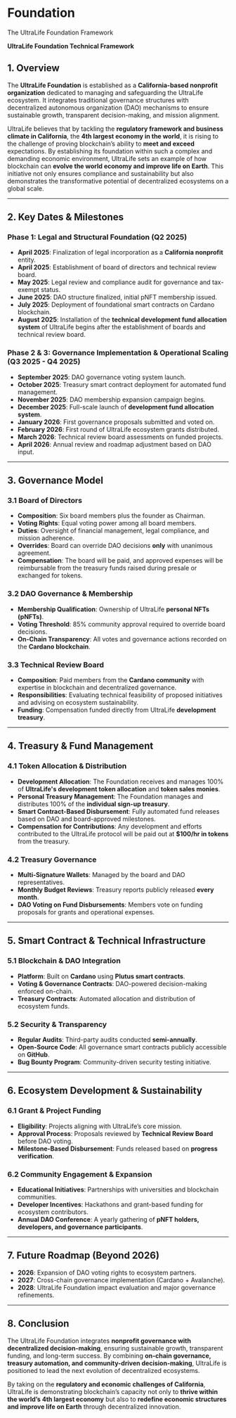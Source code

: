 # Foundation
The UltraLife Foundation Framework


__UltraLife Foundation Technical Framework__


## __1. Overview__

The __UltraLife Foundation__ is established as a __California-based nonprofit organization__ dedicated to managing and safeguarding the UltraLife ecosystem. It integrates traditional governance structures with decentralized autonomous organization (DAO) mechanisms to ensure sustainable growth, transparent decision-making, and mission alignment.

UltraLife believes that by tackling the __regulatory framework and business climate in California__, the __4th largest economy in the world__, it is rising to the challenge of proving blockchain’s ability to __meet and exceed__ expectations. By establishing its foundation within such a complex and demanding economic environment, UltraLife sets an example of how blockchain can __evolve the world economy and improve life on Earth__. This initiative not only ensures compliance and sustainability but also demonstrates the transformative potential of decentralized ecosystems on a global scale.


---


## __2. Key Dates & Milestones__


### __Phase 1: Legal and Structural Foundation (Q2 2025)__



* __April 2025__: Finalization of legal incorporation as a __California nonprofit__ entity.
* __April 2025__: Establishment of board of directors and technical review board.
* __May 2025__: Legal review and compliance audit for governance and tax-exempt status.
* __June 2025__: DAO structure finalized, initial pNFT membership issued.
* __July 2025__: Deployment of foundational smart contracts on Cardano blockchain.
* __August 2025__: Installation of the __technical development fund allocation system__ of UltraLife begins after the establishment of boards and technical review board.


### __Phase 2 & 3: Governance Implementation & Operational Scaling (Q3 2025 - Q4 2025)__



* __September 2025__: DAO governance voting system launch.
* __October 2025__: Treasury smart contract deployment for automated fund management.
* __November 2025__: DAO membership expansion campaign begins.
* __December 2025__: Full-scale launch of __development fund allocation system__.
* __January 2026__: First governance proposals submitted and voted on.
* __February 2026__: First round of UltraLife ecosystem grants distributed.
* __March 2026__: Technical review board assessments on funded projects.
* __April 2026__: Annual review and roadmap adjustment based on DAO input.


---


## __3. Governance Model__


### __3.1 Board of Directors__



* __Composition__: Six board members plus the founder as Chairman.
* __Voting Rights__: Equal voting power among all board members.
* __Duties__: Oversight of financial management, legal compliance, and mission adherence.
* __Overrides__: Board can override DAO decisions __only__ with unanimous agreement.
* __Compensation__: The board will be paid, and approved expenses will be reimbursable from the treasury funds raised during presale or exchanged for tokens.


### __3.2 DAO Governance & Membership__



* __Membership Qualification__: Ownership of UltraLife __personal NFTs (pNFTs)__.
* __Voting Threshold__: 85% community approval required to override board decisions.
* __On-Chain Transparency__: All votes and governance actions recorded on the __Cardano blockchain__.


### __3.3 Technical Review Board__



* __Composition__: Paid members from the __Cardano community__ with expertise in blockchain and decentralized governance.
* __Responsibilities__: Evaluating technical feasibility of proposed initiatives and advising on ecosystem sustainability.
* __Funding__: Compensation funded directly from UltraLife __development treasury__.


---


## __4. Treasury & Fund Management__


### __4.1 Token Allocation & Distribution__



* __Development Allocation__: The Foundation receives and manages 100% of __UltraLife's development token allocation__ and __token sales monies__.
* __Personal Treasury Management__: The Foundation manages and distributes 100% of the __individual sign-up treasury__.
* __Smart Contract-Based Disbursement__: Fully automated fund releases based on DAO and board-approved milestones.
* __Compensation for Contributions__: Any development and efforts contributed to the UltraLife protocol will be paid out at __$100/hr in tokens__ from the treasury.


### __4.2 Treasury Governance__



* __Multi-Signature Wallets__: Managed by the board and DAO representatives.
* __Monthly Budget Reviews__: Treasury reports publicly released __every month__.
* __DAO Voting on Fund Disbursements__: Members vote on funding proposals for grants and operational expenses.


---


## __5. Smart Contract & Technical Infrastructure__


### __5.1 Blockchain & DAO Integration__



* __Platform__: Built on __Cardano__ using __Plutus smart contracts__.
* __Voting & Governance Contracts__: DAO-powered decision-making enforced on-chain.
* __Treasury Contracts__: Automated allocation and distribution of ecosystem funds.


### __5.2 Security & Transparency__



* __Regular Audits__: Third-party audits conducted __semi-annually__.
* __Open-Source Code__: All governance smart contracts publicly accessible on __GitHub__.
* __Bug Bounty Program__: Community-driven security testing initiative.


---


## __6. Ecosystem Development & Sustainability__


### __6.1 Grant & Project Funding__



* __Eligibility__: Projects aligning with UltraLife’s core mission.
* __Approval Process__: Proposals reviewed by __Technical Review Board__ before DAO voting.
* __Milestone-Based Disbursement__: Funds released based on __progress verification__.


### __6.2 Community Engagement & Expansion__



* __Educational Initiatives__: Partnerships with universities and blockchain communities.
* __Developer Incentives__: Hackathons and grant-based funding for ecosystem contributors.
* __Annual DAO Conference__: A yearly gathering of __pNFT holders, developers, and governance participants__.


---


## __7. Future Roadmap (Beyond 2026)__



* __2026__: Expansion of DAO voting rights to ecosystem partners.
* __2027__: Cross-chain governance implementation (Cardano + Avalanche).
* __2028__: UltraLife Foundation impact evaluation and major governance refinements.


---


## __8. Conclusion__

The UltraLife Foundation integrates __nonprofit governance with decentralized decision-making__, ensuring sustainable growth, transparent funding, and long-term success. By combining __on-chain governance, treasury automation, and community-driven decision-making__, UltraLife is positioned to lead the next evolution of decentralized ecosystems.

By taking on the __regulatory and economic challenges of California__, UltraLife is demonstrating blockchain’s capacity not only to __thrive within the world’s 4th largest economy__ but also to __redefine economic structures and improve life on Earth__ through decentralized innovation.
